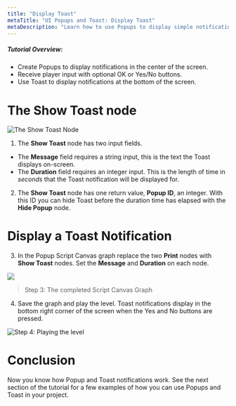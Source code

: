 ```yaml
---
title: "Display Toast"
metaTitle: "UI Popups and Toast: Display Toast"
metaDescription: "Learn how to use Popups to display simple notifications in the center of the screen with optional, OK or Yes/No buttons. Use Toast to display notifications at the bottom of the screen."
---
```


##### Tutorial Overview:
 -  Create Popups to display notifications in the center of the screen.
 -  Receive player input with optional OK or Yes/No buttons.
 -  Use Toast to display notifications at the bottom of the screen.

# The Show Toast node

![The Show Toast Node](/images/01/popups-11.png "The Show Toast Node")

1. The **Show Toast** node has two input fields.

- The **Message** field requires a string input, this is the text the Toast displays on-screen.
- The **Duration** field requires an integer input. This is the length of time in *seconds* that the Toast notification will be displayed for.

2. The **Show Toast** node has one return value, **Popup ID**, an integer. With this ID you can hide Toast before the duration time has elapsed with the **Hide Popup** node.

# Display a Toast Notification

3. In the Popup Script Canvas graph replace the two **Print** nodes with **Show Toast** nodes. Set the **Message** and **Duration** on each node.

<a href="../images/01/popups-12.png">
  <img align="center" src="../images/01/popups-12.png"/>
</a>

> Step 3: The completed Script Canvas Graph

4. Save the graph and play the level. Toast notifications display in the bottom right corner of the screen when the Yes and No buttons are pressed.

![Step 4: Playing the level](/images/01/popups-13.png "Step 4: Playing the level")

# Conclusion

Now you know how Popup and Toast notifications work. See the next section of the tutorial for a few examples of how you can use Popups and Toast in your project.
